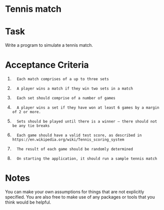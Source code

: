 # Tennis match
# Task

Write a program to simulate a tennis match.

 

# Acceptance Criteria

1.       Each match comprises of a up to three sets

2.       A player wins a match if they win two sets in a match

3.       Each set should comprise of a number of games

4.       A player wins a set if they have won at least 6 games by a margin of 2 or more.

5.       Sets should be played until there is a winner – there should not be any tie breaks

6.       Each game should have a valid test score, as described in https://en.wikipedia.org/wiki/Tennis_scoring_system

7.       The result of each game should be randomly determined

8.       On starting the application, it should run a sample tennis match

 

# Notes

You can make your own assumptions for things that are not explicitly specified. You are also free to make use of any packages or tools that you think would be helpful.
